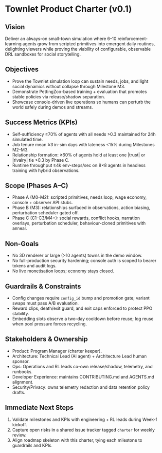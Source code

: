 # Townlet Product Charter (v0.1)

## Vision
Deliver an always-on small-town simulation where 6–10 reinforcement-learning agents grow from scripted primitives into emergent daily routines, delighting viewers while proving the viability of configurable, observable DRL sandboxes for social storytelling.

## Objectives
- Prove the Townlet simulation loop can sustain needs, jobs, and light social dynamics without collapse through Milestone M3.
- Demonstrate PettingZoo-based training + evaluation that promotes stable policies via release/shadow separation.
- Showcase console-driven live operations so humans can perturb the world safely during demos and streams.

## Success Metrics (KPIs)
- Self-sufficiency ≥70% of agents with all needs >0.3 maintained for 24h simulated time.
- Job tenure mean ≥3 in-sim days with lateness <15% during Milestones M2–M3.
- Relationship formation: ≥60% of agents hold at least one |trust| or |rivalry| tie >0.3 by Phase C.
- Runtime throughput ≥4k env-steps/sec on 8×8 agents in headless training with hybrid observations.

## Scope (Phases A–C)
- Phase A (M0–M2): scripted primitives, needs loop, wage economy, console + observer API stubs.
- Phase B (M3): relationships surfaced in observations, action biasing, perturbation scheduler gated off.
- Phase C (C1–C3/M4+): social rewards, conflict hooks, narration overlays, perturbation scheduler, behaviour-cloned primitives with anneal.

## Non-Goals
- No 3D renderer or large (>10 agents) towns in the demo window.
- No full-production security hardening; console auth is scoped to bearer tokens and audit logs.
- No live monetisation loops; economy stays closed.

## Guardrails & Constraints
- Config changes require `config_id` bump and promotion gate; variant swaps must pass A/B evaluation.
- Reward clips, death/exit guard, and exit caps enforced to protect PPO stability.
- Embedding slots observe a two-day cooldown before reuse; log reuse when pool pressure forces recycling.

## Stakeholders & Ownership
- Product: Program Manager (charter keeper).
- Architecture: Technical Lead (AI agent) + Architecture Lead human sponsor.
- Ops: Operations and RL leads co-own release/shadow, telemetry, and runbooks.
- Developer Experience: maintains CONTRIBUTING.md and AGENTS.md alignment.
- Security/Privacy: owns telemetry redaction and data retention policy drafts.

## Immediate Next Steps
1. Validate milestones and KPIs with engineering + RL leads during Week-1 kickoff.
2. Capture open risks in a shared issue tracker tagged `charter` for weekly review.
3. Align roadmap skeleton with this charter, tying each milestone to guardrails and KPIs.
